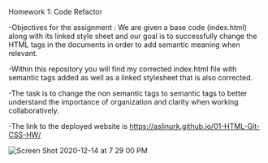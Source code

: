 Homework 1: Code Refactor

-Objectives for the assignment : We are given a base code (index.html) along with its linked style sheet and our goal is to successfully change the HTML tags in the documents in order to add semantic meaning when relevant.

-Within this repository you will find my corrected index.html file with semantic tags added as well as a linked stylesheet that is also corrected.

-The task is to change the non semantic tags to semantic tags to better understand the importance of organization and clarity when working collaboratively.

-The link to the deployed website is https://aslinurk.github.io/01-HTML-Git-CSS-HW/

![Screen Shot 2020-12-14 at 7 29 00 PM](https://user-images.githubusercontent.com/59800707/102152679-8761da00-3e43-11eb-8941-cab8f60ba3d9.png)
